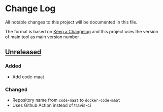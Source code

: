 # Change Log
All notable changes to this project will be documented in this file.

The format is based on [Keep a Changelog](http://keepachangelog.com/)
and this project uses the version of main tool as main version number .

## [Unreleased]

### Added
- Add code-maat

### Changed
- Repository name from `code-maat` to `docker-code-maat`
- Uses Github Action instead of travis-ci

[Unreleased]: https://github.com/philips-software/docker-code-maat
